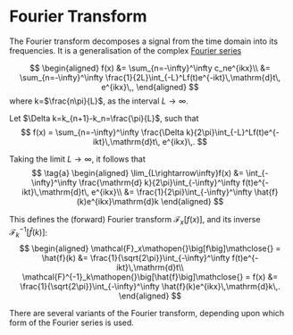 Fourier Transform
=================
The Fourier transform decomposes a signal from the time domain into its frequencies. It is a generalisation of the complex [Fourier series](fourier-series.md#The-Complex-Exponential-Basis)

$$
\begin{aligned}
f(x) &= \sum_{n=-\infty}^\infty c_ne^{ikx}\\
     &= \sum_{n=-\infty}^\infty \frac{1}{2L}\int_{-L}^Lf(t)e^{-ikt}\,\mathrm{d}t\, e^{ikx}\,,
\end{aligned}
$$
where k=$\frac{n\pi}{L}$, as the interval $L\rightarrow \infty$.

Let $\Delta k=k_{n+1}-k_n=\frac{\pi}{L}$, such that 
$$
f(x) = \sum_{n=-\infty}^\infty \frac{\Delta k}{2\pi}\int_{-L}^Lf(t)e^{-ikt}\,\mathrm{d}t\, e^{ikx}\,.
$$

Taking the limit $L\rightarrow \infty$, it follows that
$$
\tag{a}
\begin{aligned}
\lim_{L\rightarrow\infty}f(x) &= \int_{-\infty}^\infty \frac{\mathrm{d} k}{2\pi}\int_{-\infty}^\infty f(t)e^{-ikt}\,\mathrm{d}t\, e^{ikx}\\
                              &= \frac{1}{2\pi}\int_{-\infty}^\infty \hat{f}(k)e^{ikx}\mathrm{d}k
\end{aligned}
$$

This defines the (forward) Fourier transform $\mathcal{F}_x\mathopen{}\big[f(x)\big]\mathclose{}$, and its inverse $\mathcal{F}_k^{-1}\mathopen{}\big[\hat{f}(k)\big]\mathclose{}$:
$$
\begin{aligned}
    \mathcal{F}_x\mathopen{}\big[f\big]\mathclose{} = \hat{f}(k) &= \frac{1}{\sqrt{2\pi}}\int_{-\infty}^\infty f(t)e^{-ikt}\,\mathrm{d}t\\
    \mathcal{F}^{-1}_k\mathopen{}\big[\hat{f}\big]\mathclose{} = f(x) &= \frac{1}{\sqrt{2\pi}}\int_{-\infty}^\infty \hat{f}(k)e^{ikx}\,\mathrm{d}k\,.
\end{aligned}
$$

There are several variants of the Fourier transform, depending upon which form of the Fourier series is used.
